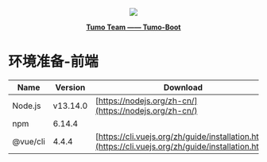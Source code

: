 <p align="center">
    <img src="http://cdn.tycoding.cn/MIK-WxRzP9.png" />
</p>
<p align="center">
    <a href="https://github.com/Tumo-Team" target="_blank">
        <strong>Tumo Team —— Tumo-Boot</strong>
    </a>
</p>

# 环境准备-前端

| Name     | Version  | Download                                                     |
| -------- | -------- | ------------------------------------------------------------ |
| Node.js  | v13.14.0 | [https://nodejs.org/zh-cn/](https://nodejs.org/zh-cn/)       |
| npm      | 6.14.4   |                                                              |
| @vue/cli | 4.4.4    | [https://cli.vuejs.org/zh/guide/installation.html](https://cli.vuejs.org/zh/guide/installation.html) |

